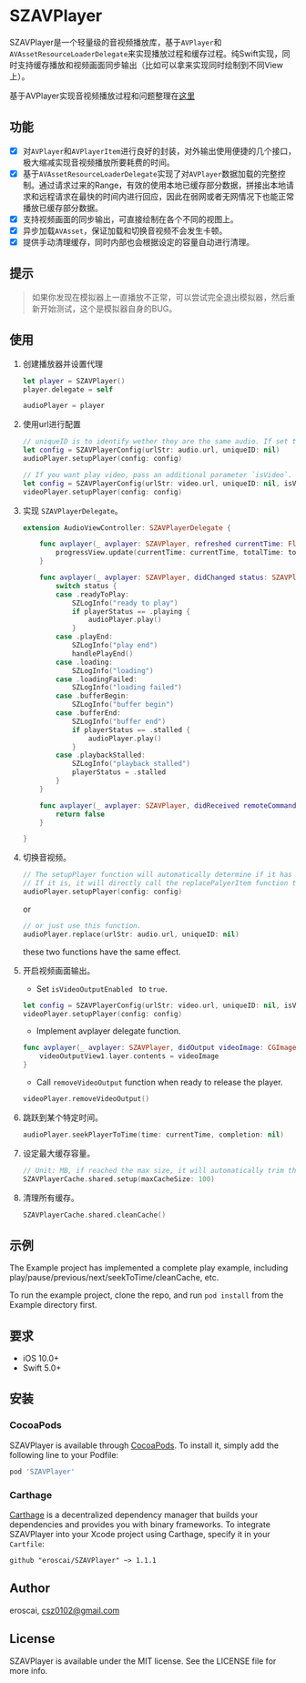 # SZAVPlayer

SZAVPlayer是一个轻量级的音视频播放库，基于`AVPlayer`和`AVAssetResourceLoaderDelegate`来实现播放过程和缓存过程。纯Swift实现，同时支持缓存播放和视频画面同步输出（比如可以拿来实现同时绘制到不同View上）。

基于AVPlayer实现音视频播放过程和问题整理在[这里](https://github.com/eroscai/SZAVPlayer/wiki/iOS%E5%9F%BA%E4%BA%8EAVPlayer%E5%AE%9E%E7%8E%B0%E9%9F%B3%E8%A7%86%E9%A2%91%E6%92%AD%E6%94%BE%E5%92%8C%E7%BC%93%E5%AD%98)

## 功能

- [x] 对`AVPlayer`和`AVPlayerItem`进行良好的封装，对外输出使用便捷的几个接口，极大缩减实现音视频播放所要耗费的时间。
- [x] 基于`AVAssetResourceLoaderDelegate`实现了对`AVPlayer`数据加载的完整控制。通过请求过来的Range，有效的使用本地已缓存部分数据，拼接出本地请求和远程请求在最快的时间内进行回应，因此在弱网或者无网情况下也能正常播放已缓存部分数据。
- [x] 支持视频画面的同步输出，可直接绘制在各个不同的视图上。
- [x] 异步加载`AVAsset`，保证加载和切换音视频不会发生卡顿。
- [x] 提供手动清理缓存，同时内部也会根据设定的容量自动进行清理。

## 提示

> 如果你发现在模拟器上一直播放不正常，可以尝试完全退出模拟器，然后重新开始测试，这个是模拟器自身的BUG。

## 使用

1. 创建播放器并设置代理

    ```swift
    let player = SZAVPlayer()
    player.delegate = self
    
    audioPlayer = player
    ```

2. 使用url进行配置

    ```swift
    // uniqueID is to identify wether they are the same audio. If set to nil will use urlStr to create one.
    let config = SZAVPlayerConfig(urlStr: audio.url, uniqueID: nil)
    audioPlayer.setupPlayer(config: config)
    
    // If you want play video, pass an additional parameter `isVideo`.
    let config = SZAVPlayerConfig(urlStr: video.url, uniqueID: nil, isVideo: true, isVideoOutputEnabled: true/false)
    videoPlayer.setupPlayer(config: config)
    ```

3. 实现 `SZAVPlayerDelegate`。

    ```swift
    extension AudioViewController: SZAVPlayerDelegate {
    
        func avplayer(_ avplayer: SZAVPlayer, refreshed currentTime: Float64, loadedTime: Float64, totalTime: Float64) {
            progressView.update(currentTime: currentTime, totalTime: totalTime)
        }
    
        func avplayer(_ avplayer: SZAVPlayer, didChanged status: SZAVPlayerStatus) {
            switch status {
            case .readyToPlay:
                SZLogInfo("ready to play")
                if playerStatus == .playing {
                    audioPlayer.play()
                }
            case .playEnd:
                SZLogInfo("play end")
                handlePlayEnd()
            case .loading:
                SZLogInfo("loading")
            case .loadingFailed:
                SZLogInfo("loading failed")
            case .bufferBegin:
                SZLogInfo("buffer begin")
            case .bufferEnd:
                SZLogInfo("buffer end")
                if playerStatus == .stalled {
                    audioPlayer.play()
                }
            case .playbackStalled:
                SZLogInfo("playback stalled")
                playerStatus = .stalled
            }
        }
    
        func avplayer(_ avplayer: SZAVPlayer, didReceived remoteCommand: SZAVPlayerRemoteCommand) -> Bool {
            return false
        }
    
    }
    ```
    
4. 切换音视频。

    ```swift
    // The setupPlayer function will automatically determine if it has been setup before. 
    // If it is, it will directly call the replacePalyerItem function to replace the new audio.
    audioPlayer.setupPlayer(config: config)
    ```
    
    or
    
    ```swift
    // or just use this function.
    audioPlayer.replace(urlStr: audio.url, uniqueID: nil)
    ```
    
    these two functions have the same effect.
    
5. 开启视频画面输出。

    - Set `isVideoOutputEnabled ` to `true`.
    
    ```swift
    let config = SZAVPlayerConfig(urlStr: video.url, uniqueID: nil, isVideo: true, isVideoOutputEnabled: true)
    videoPlayer.setupPlayer(config: config)
    ```
    
    - Implement avplayer delegate function.
    
    ```swift
    func avplayer(_ avplayer: SZAVPlayer, didOutput videoImage: CGImage) {
        videoOutputView1.layer.contents = videoImage
    }
    ```
    
    - Call `removeVideoOutput` function when ready to release the player.
    
    ```swift
    videoPlayer.removeVideoOutput()
    ```
    
6. 跳跃到某个特定时间。

    ```swift
    audioPlayer.seekPlayerToTime(time: currentTime, completion: nil)
    ```
    
7. 设定最大缓存容量。

    ```swift
    // Unit: MB, if reached the max size, it will automatically trim the cache.
    SZAVPlayerCache.shared.setup(maxCacheSize: 100)
    ```
    
8. 清理所有缓存。

    ```swift
    SZAVPlayerCache.shared.cleanCache()
    ```

## 示例

The Example project has implemented a complete play example, including play/pause/previous/next/seekToTime/cleanCache, etc. 

To run the example project, clone the repo, and run `pod install` from the Example directory first.

## 要求

- iOS 10.0+
- Swift 5.0+

## 安装

### CocoaPods

SZAVPlayer is available through [CocoaPods](https://cocoapods.org). To install
it, simply add the following line to your Podfile:

```ruby
pod 'SZAVPlayer'
```

### Carthage

[Carthage](https://github.com/Carthage/Carthage) is a decentralized dependency manager that builds your dependencies and provides you with binary frameworks. To integrate SZAVPlayer into your Xcode project using Carthage, specify it in your `Cartfile`:

```ogdl
github "eroscai/SZAVPlayer" ~> 1.1.1
```

## Author

eroscai, csz0102@gmail.com

## License

SZAVPlayer is available under the MIT license. See the LICENSE file for more info.
